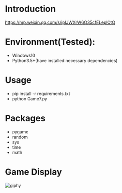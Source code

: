 # Introduction
https://mp.weixin.qq.com/s/jpIJWXrW6O35cfELeplOtQ

# Environment(Tested):
- Windows10
- Python3.5+(have installed necessary dependencies)

# Usage
- pip install -r requirements.txt
- python Game7.py

# Packages
- pygame
- random
- sys
- time
- math

# Game Display
![giphy](effect/running.gif)